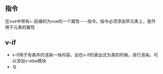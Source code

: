 ## 指令 

在vue中带有`v-`前缀的为vue的一个属性----指令。指令必须添加早元素上，是作用于元素的属性

## v-if

- v-if用于有条件的渲染一块内容，会在v-if的表达式为真的时候，进行渲染。可以添加v-else模块
- 与<template>结合使用，有条件的渲染某一些组件及内容
- v-else必须紧跟在v-if或v-else-if之后，否则不会被识别
  ```
  <template v-if = "ok">
    <Hello/>
    <World/>
  </template>
  ```

## 对v-if应使用key来避免复用数据

- 使用Key来管理复用的元素。因为Vue会尽可能高效的渲染元素，就会复用已经渲染过的元素，而不是从头开始渲染。
比如v-if和v-else会复用同一个元素,
```
<template v-if="loginType === 'username'">
  <label>Username</label>
  <input placeholder="Enter your username">
</template>
<template v-else>
  <label>Email</label>
  <input placeholder="Enter your email address">
</template>
```
- 解决办法
```
<template v-if="loginType === 'username'">
  <label>Username</label>
  <input placeholder="Enter your username" key="username-input">
</template>
<template v-else>
  <label>Email</label>
  <input placeholder="Enter your email address" key="email-input">
</template>
```

## v-show指令

- 也是有条件的展示页面，不同的是，他不管展不展示，都会被渲染并保留在DOM中，只是简单的切换css的display属性。
- 他不支持template也不支持v-else
  ```
  <h1 v-show = 'ok'>你好</h1>
  ```

## v-if 和 v-for的区别

- v-if是真正的渲染条件，因为它会确保在切换过程中条件内的事件监听器和子组件适当的呗创建和销毁。
- v-if也是惰性的，在初始条件为false时，他什么都不做，直到第一次条件为真的才会渲染。
- v-show不管条件是什么，都会被渲染，他只是简单的进行css的切换。
- v-if有更高的切换开销，v-show有高的初始渲染开销，频繁切换使用v-show，切换改变次数较少，使用v-if

## v-for 与 v-if不建议一起使用

因为v-for的优先级更高，每次进行一次循环，都会使用v-if进行判断，造成性能浪费。

## v-for基于一个数组来渲染一个列表，使用item in items 特殊语法

```
<ul>
  <li v-for = {(item,index) in items} :key = {item.id}>{{item.id}}</li>
</ul>
```
- v-for 接受两个参数，item数组参数，index当前索引
- 也可以使用v-for来遍历对象的property
- 为了给Vue一个提示，追踪到每一个节点，在v-for中，需要使用Key
- 在组件中可以使用v-for，key值必须出现

## v-on指令监听DOM事件

## v-text，v-html，v-once,v-cloak，v-bind

- v-test更新test
  ```
  <span v-test ="name"></span> 等价于 <span>{{name}}</span>
  ```
- v-html更新HTML
  容易造成xss攻击，所以这个指令不要用在用户提交上。并且她插入的内容会按照普通的HTML模板进行编译，而不是vue的模板进行编译。
- v-once：只渲染元素和组件一次
- v-cloak：防止出现{{}}闪烁。
- v-bind：动态地绑定一个或多个 attribute，或一个组件 prop 到表达式。

## 自定义指令

- 在vue2.0中，代码的复用和抽象的主要形式是组件，然后，有的情况下，仍需对普通的DOM元素进行底层的操作，就会使用自定义指令。使用directive注册自定义指令
- 比如，打开页面，input框自动聚焦
  ```
  //全局注册一个指令v-focus
  Vue.directive('focus',{
    //当被绑定的元素插入到DOM中时
    inserted: function(el){
      el.focus()
    }
  })
  //在模板上使用
  <input v-focus>
  //也可以局部注册一个directves
  ```

## 自定义指令的钩子函数

1. bind()只调用一次，指令第一次被绑定到元素时候调用，也就是初始化时调用
2. inserted():被绑定的元素插入到父节点时调用（仅保证父节点存在，但不保证被插入到节点中）
3. update():所属的组件的VNode更新时调用，但是可能发生在其子 VNode 更新之前
4. componentUpdated：指令所在组件的 VNode 及其子 VNode 全部更新后调用。
5. unbind：只调用一次，指令与元素解绑时调用。
   
## 自定义指令的钩子函数的参数

1. el:DOM节点
2. binding：一个对象
   - name：指令名，不包括 v- 前缀。
   - value：指令的绑定值，例如：v-my-directive="1 + 1" 中，绑定值为 2。
   - oldValue：指令绑定的前一个值，仅在 update 和 componentUpdated 钩子中可用。无论值是否改变都可用。
   - expression：字符串形式的指令表达式。例如 v-my-directive="1 + 1" 中，表达式为 "1 + 1"。
   - arg：传给指令的参数，可选。例如 v-my-directive:foo 中，参数为 "foo"。
   - modifiers：一个包含修饰符的对象。例如：v-my-directive.foo.bar 中，修饰符对象为 { foo: true, bar: true }。
3. vnode：Vue 编译生成的虚拟节点。移步 VNode API 来了解更多详情。
4. oldVnode：上一个虚拟节点，仅在 update 和 componentUpdated 钩子中可用。

## 动态指令参数

指令的参数可以是动态的，v-mydirective:[argument]="value" 中，argument 参数可以根据组件实例数据进行更新！这使得自定义指令可以在应用中被灵活使用。
  
